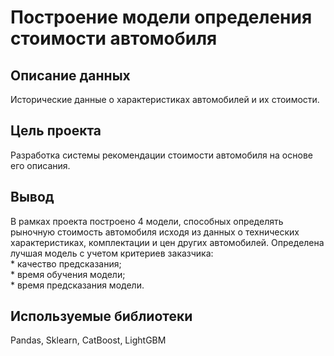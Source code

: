 # Построение модели определения стоимости автомобиля
## Описание данных
Исторические данные о характеристиках автомобилей и их стоимости.
## Цель проекта
Разработка системы рекомендации стоимости автомобиля на основе его описания.
## Вывод
В рамках проекта построено 4 модели, способных определять рыночную стоимость автомобиля исходя из данных о технических характеристиках, комплектации и цен других автомобилей. Определена лучшая модель с учетом критериев заказчика:\
    * качество предсказания;\
    * время обучения модели;\
    * время предсказания модели.
## Используемые библиотеки
Pandas, Sklearn, CatBoost, LightGBM
